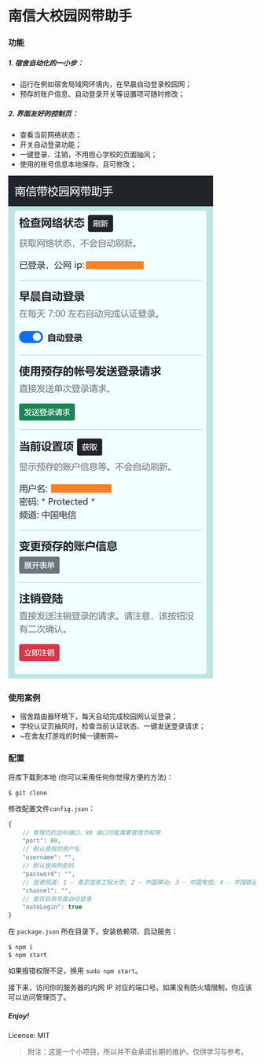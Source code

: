 # 南信大校园网带助手

### 功能

##### 1. 宿舍自动化的一小步：

* 运行在例如宿舍局域网环境内，在早晨自动登录校园网；
* 预存的账户信息、自动登录开关等设置项可随时修改；

##### 2. 界面友好的控制页：

* 查看当前网络状态；
* 开关自动登录功能；
* 一键登录、注销，不用担心学校的页面抽风；
* 使用的账号信息本地保存，且可修改；

![Page Priview](https://github.com/MossTheFox/nuist-network-helper/raw/main/res/pageSample.png)

### 使用案例

* 宿舍路由器环境下，每天自动完成校园网认证登录；
* 学校认证页抽风时，检查当前认证状态、一键发送登录请求；
* ~在舍友打游戏的时候一键断网~

### 配置

将库下载到本地 (你可以采用任何你觉得方便的方法)：

```
$ git clone
```

修改配置文件`config.json`：

```javascript    
{
    // 管理页的监听端口，80 端口可能需要管理页权限
    "port": 80,
    // 默认使用的用户名
    "username": "",
    // 默认使用的密码
    "password": "",
    // 登录频道: 1 - 南京信息工程大学; 2 - 中国移动; 3 - 中国电信; 4 - 中国联通
    "channel": "",
    // 是否启用早晨自动登录
    "autoLogin": true
}
```

在 `package.json` 所在目录下，安装依赖项、启动服务：

```
$ npm i
$ npm start
```

如果报错权限不足，换用 `sudo npm start`。

接下来，访问你的服务器的内网 IP 对应的端口号。如果没有防火墙限制，你应该可以访问管理页了。

##### Enjoy!

License: MIT

> 附注：这是一个小项目，所以并不会承诺长期的维护。仅供学习与参考。
